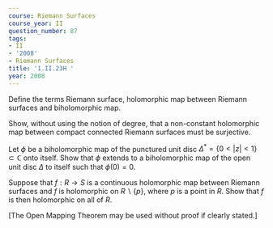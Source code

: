 ```yaml
---
course: Riemann Surfaces
course_year: II
question_number: 87
tags:
- II
- '2008'
- Riemann Surfaces
title: '1.II.23H '
year: 2008
---
```



Define the terms Riemann surface, holomorphic map between Riemann surfaces and biholomorphic map.

Show, without using the notion of degree, that a non-constant holomorphic map between compact connected Riemann surfaces must be surjective.

Let $\phi$ be a biholomorphic map of the punctured unit disc $\Delta^{*}=\{0<|z|<1\} \subset \mathbb{C}$ onto itself. Show that $\phi$ extends to a biholomorphic map of the open unit disc $\Delta$ to itself such that $\phi(0)=0$.

Suppose that $f: R \rightarrow S$ is a continuous holomorphic map between Riemann surfaces and $f$ is holomorphic on $R \backslash\{p\}$, where $p$ is a point in $R$. Show that $f$ is then holomorphic on all of $R$.

[The Open Mapping Theorem may be used without proof if clearly stated.]